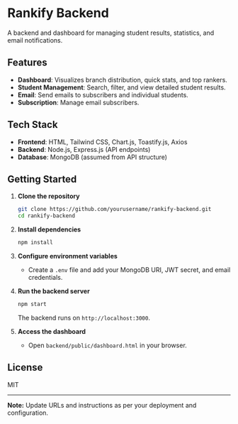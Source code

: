 # Rankify Backend

A backend and dashboard for managing student results, statistics, and email notifications.

## Features

- **Dashboard**: Visualizes branch distribution, quick stats, and top rankers.
- **Student Management**: Search, filter, and view detailed student results.
- **Email**: Send emails to subscribers and individual students.
- **Subscription**: Manage email subscribers.

## Tech Stack

- **Frontend**: HTML, Tailwind CSS, Chart.js, Toastify.js, Axios
- **Backend**: Node.js, Express.js (API endpoints)
- **Database**: MongoDB (assumed from API structure)

## Getting Started

1. **Clone the repository**
   ```sh
   git clone https://github.com/yourusername/rankify-backend.git
   cd rankify-backend
   ```

2. **Install dependencies**
   ```sh
   npm install
   ```

3. **Configure environment variables**
   - Create a `.env` file and add your MongoDB URI, JWT secret, and email credentials.

4. **Run the backend server**
   ```sh
   npm start
   ```
   The backend runs on `http://localhost:3000`.

5. **Access the dashboard**
   - Open `backend/public/dashboard.html` in your browser.

## License

MIT

---

**Note:** Update URLs and instructions as per your deployment and configuration.
